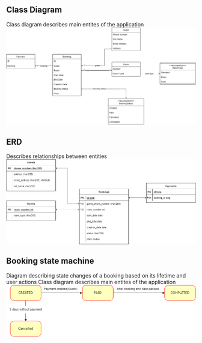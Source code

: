 ## Class Diagram
Class diagram describes main entites of the application
![Alt text](./class_diagram.png "Class Diagram")
## ERD
Describes relationships between entities
![Alt text](./erd.png "ERD")
## Booking state machine
Diagram describing state changes of a booking based on its lifetime and user actions
Class diagram describes main entites of the application
![Alt text](./booking_state_machine.png "Booking State Machine")